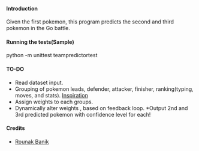 #### Introduction ####
Given the first pokemon, this program predicts the second and third pokemon in the Go battle.

#### Running the tests(Sample) ####
python -m unittest teampredictortest

#### TO-DO ####
* Read dataset input.
* Grouping of pokemon leads, defender, attacker, finisher, ranking(typing, moves, and stats). [Inspiration](https://www.kaggle.com/longlhh/pokemon-recommender-system-basic/comments)
* Assign weights to each groups.
* Dynamically alter weights , based on feedback loop.
*Output 2nd and 3rd predicted pokemon with confidence level for each!

#### Credits ####
*  [Rounak Banik](https://www.kaggle.com/rounakbanik/pokemon "Rounak Banik")



